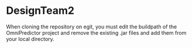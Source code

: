 # DesignTeam2

When cloning the repository on egit, you must edit the buildpath of the OmniPredictor project and remove the existing .jar files and add them from your local directory.
